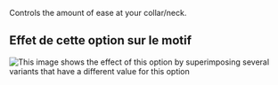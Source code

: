 Controls the amount of ease at your collar/neck.

## Effet de cette option sur le motif

![This image shows the effect of this option by superimposing several variants that have a different value for this option](sven_collarease_sample.svg "Effect of this option on the pattern")
